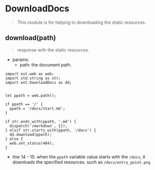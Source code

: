 # DownloadDocs
> This module is for helping to downloading the static resources.

## download(path)
> response with the static resources.

- params:
  - path: the document path.
```
import ext.web as web;
import std.string as str;
import ext.DownloadDocs as dd;


let ppath = web.path();

if ppath == '/' {
  ppath = '/docs/start.md';
}

if str.ends_with(ppath, '.md') {
  dispatch('/markdown', {});
} elsif str.starts_with(ppath, '/docs') {
  dd.download(ppath);
} else {
  web.set_status(404);
}
```

- line 14 - 15: when the `ppath` variable value starts with the `/docs`, it downloads the specified resources. such as `/docs/entry_point.png`
